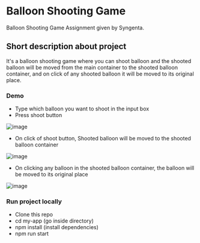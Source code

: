 # Balloon Shooting Game
Balloon Shooting Game Assignment given by Syngenta.

## Short description about project
It's a balloon shooting game where you can shoot balloon and the shooted balloon will be moved from the main container to the shooted balloon container, and on click of any shooted balloon it will be moved to its original place.

### Demo
- Type which balloon you want to shoot in the input box
- Press shoot button

![image](https://user-images.githubusercontent.com/76595835/170856563-d388f59a-ca7f-4b43-8d05-036968c042ea.png)

- On click of shoot button, Shooted balloon will be moved to the shooted balloon container

![image](https://user-images.githubusercontent.com/76595835/170856592-320d59a1-78a6-4afc-b02a-4c6de85c216f.png)

- On clicking any balloon in the shooted balloon container, the balloon will be moved to its original place

![image](https://user-images.githubusercontent.com/76595835/170856603-f8b7c881-358c-40eb-a762-45b21d62726e.png)

### Run project locally

- Clone this repo
- cd my-app (go inside directory)
- npm install (install dependencies)
- npm run start
